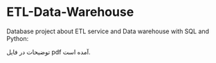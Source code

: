 # ETL-Data-Warehouse
Database project about ETL service and Data warehouse with SQL and Python:

توضیحات در فایل pdf آمده است.
